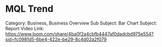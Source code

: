 # MQL Trend

Category: Business, Business Overview
Sub Subject: Bar Chart
Subject: Report
Video Link: https://www.loom.com/share/4ba0f2a4cbfb4447af0dadcbd975e554?sid=fc0981d5-6be4-422e-be29-8c4d02a2f079